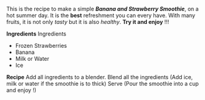 This is the recipe to make a simple ***Banana and Strawberry Smoothie***, on a hot summer day. 
It is the **best** refreshment you can every have. With many fruits, it is not only *tasty* 
but it is also *healthy*. **Try it and enjoy** !!! 

**Ingredients**
Ingredients 
- Frozen Strawberries
- Banana
- Milk or Water 
- Ice

**Recipe**
Add all ingredients to a blender.
Blend all the ingredients (Add ice, milk or water if the smoothie is to thick)
Serve (Pour the smoothie into a cup and enjoy !)



